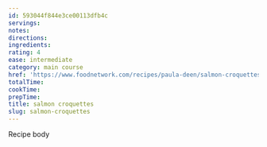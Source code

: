 ```yaml
---
id: 593044f844e3ce00113dfb4c
servings:
notes:
directions:
ingredients:
rating: 4
ease: intermediate
category: main course
href: 'https://www.foodnetwork.com/recipes/paula-deen/salmon-croquettes-recipe/index.html'
totalTime:
cookTime:
prepTime:
title: salmon croquettes
slug: salmon-croquettes
---
```

Recipe body